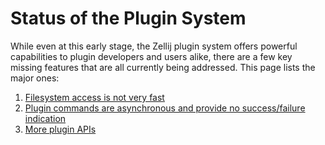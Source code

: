 # Status of the Plugin System
While even at this early stage, the Zellij plugin system offers powerful capabilities to plugin developers and users alike, there are a few key missing features that are all currently being addressed. This page lists the major ones:

1. [Filesystem access is not very fast](https://github.com/zellij-org/zellij/issues/2556)
2. [Plugin commands are asynchronous and provide no success/failure indication](https://github.com/zellij-org/zellij/issues/2558)
3. [More plugin APIs](https://github.com/zellij-org/zellij/issues/2559)
